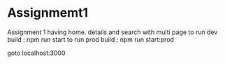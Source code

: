# Assignmemt1
Assignment 1 having home. details and search with multi page
to run dev build :   npm run start
to run prod build : npm run start:prod

goto localhost:3000
